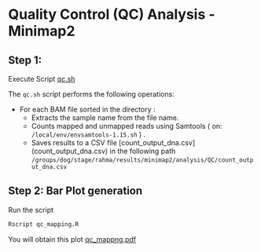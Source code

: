 # Quality Control (QC) Analysis - Minimap2

## Step 1: 

Execute Script [qc.sh](qs.sh)

The `qc.sh` script performs the following operations:
- For each BAM file sorted in the directory :
  - Extracts the sample name from the file name.
  - Counts mapped and unmapped reads using Samtools ( on: `/local/env/envsamtools-1.15.sh` ) .
  - Saves results to a CSV file [count_output_dna.csv] (count_output_dna.csv) in the following path
  `/groups/dog/stage/rahma/results/minimap2/analysis/QC/count_output_dna.csv`

## Step 2: Bar Plot generation

Run the  script 
```bash
Rscript qc_mapping.R
```
You will obtain this plot [qc_mappng.pdf](qc_mapping.pdf)

